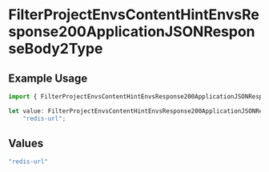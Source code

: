 # FilterProjectEnvsContentHintEnvsResponse200ApplicationJSONResponseBody2Type

## Example Usage

```typescript
import { FilterProjectEnvsContentHintEnvsResponse200ApplicationJSONResponseBody2Type } from "@vercel/sdk/models/operations";

let value: FilterProjectEnvsContentHintEnvsResponse200ApplicationJSONResponseBody2Type =
    "redis-url";
```

## Values

```typescript
"redis-url"
```